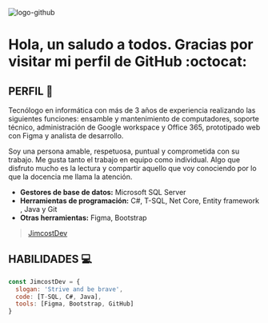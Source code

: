 ![logo-github](https://user-images.githubusercontent.com/53100460/88737085-7e73a480-d0fe-11ea-88de-5f60e76f717c.png)

# Hola, un saludo a todos. Gracias por visitar mi perfil de GitHub :octocat:
 

## PERFIL :necktie:
Tecnólogo en informática con más de 3 años de experiencia
realizando las siguientes funciones: ensamble y mantenimiento de
computadores, soporte técnico, administración de Google
workspace y Office 365, prototipado web con Figma y analista de
desarrollo.

Soy una persona amable, respetuosa, puntual y comprometida con
su trabajo. Me gusta tanto el trabajo en equipo como individual.
Algo que disfruto mucho es la lectura y compartir aquello que voy
conociendo por lo que la docencia me llama la atención.

* **Gestores de base de datos:**  Microsoft SQL Server
* **Herramientas de programación:** C#, T-SQL, Net Core, Entity
framework , Java y Git
* **Otras herramientas:** Figma, Bootstrap

> <a href="http://www.jimcostdev.com/" target="_blank"> JimcostDev </a>


## HABILIDADES :computer:
```javascript
const JimcostDev = {
  slogan: 'Strive and be brave',
  code: [T-SQL, C#, Java],
  tools: [Figma, Bootstrap, GitHub]
}
```

